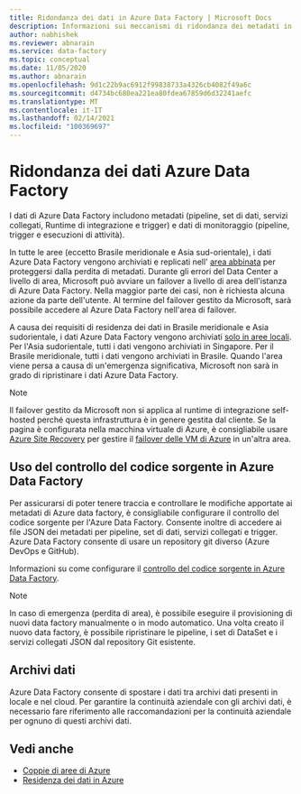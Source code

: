 ```yaml
---
title: Ridondanza dei dati in Azure Data Factory | Microsoft Docs
description: Informazioni sui meccanismi di ridondanza dei metadati in Azure Data Factory
author: nabhishek
ms.reviewer: abnarain
ms.service: data-factory
ms.topic: conceptual
ms.date: 11/05/2020
ms.author: abnarain
ms.openlocfilehash: 9d1c22b9ac6912f99838733a4326cb4082f49a6c
ms.sourcegitcommit: d4734bc680ea221ea80fdea67859d6d32241aefc
ms.translationtype: MT
ms.contentlocale: it-IT
ms.lasthandoff: 02/14/2021
ms.locfileid: "100369697"
---
```

# <a name="azure-data-factory-data-redundancy"></a>**Ridondanza dei dati Azure Data Factory**

I dati di Azure Data Factory includono metadati (pipeline, set di dati, servizi collegati, Runtime di integrazione e trigger) e dati di monitoraggio (pipeline, trigger e esecuzioni di attività). 

In tutte le aree (eccetto Brasile meridionale e Asia sud-orientale), i dati Azure Data Factory vengono archiviati e replicati nell' [area abbinata](../best-practices-availability-paired-regions.md#azure-regional-pairs) per proteggersi dalla perdita di metadati. Durante gli errori del Data Center a livello di area, Microsoft può avviare un failover a livello di area dell'istanza di Azure Data Factory. Nella maggior parte dei casi, non è richiesta alcuna azione da parte dell'utente. Al termine del failover gestito da Microsoft, sarà possibile accedere al Azure Data Factory nell'area di failover. 

A causa dei requisiti di residenza dei dati in Brasile meridionale e Asia sudorientale, i dati Azure Data Factory vengono archiviati [solo in aree locali](../storage/common/storage-redundancy.md#locally-redundant-storage). Per l'Asia sudorientale, tutti i dati vengono archiviati in Singapore. Per il Brasile meridionale, tutti i dati vengono archiviati in Brasile. Quando l'area viene persa a causa di un'emergenza significativa, Microsoft non sarà in grado di ripristinare i dati Azure Data Factory.  

> [!NOTE]
> Il failover gestito da Microsoft non si applica al runtime di integrazione self-hosted perché questa infrastruttura è in genere gestita dal cliente. Se la pagina è configurata nella macchina virtuale di Azure, è consigliabile usare [Azure Site Recovery](../site-recovery/site-recovery-overview.md) per gestire il [failover delle VM di Azure](../site-recovery/azure-to-azure-architecture.md) in un'altra area.



## <a name="using-source-control-in-azure-data-factory"></a>**Uso del controllo del codice sorgente in Azure Data Factory**

Per assicurarsi di poter tenere traccia e controllare le modifiche apportate ai metadati di Azure data factory, è consigliabile configurare il controllo del codice sorgente per l'Azure Data Factory. Consente inoltre di accedere ai file JSON dei metadati per pipeline, set di dati, servizi collegati e trigger. Azure Data Factory consente di usare un repository git diverso (Azure DevOps e GitHub). 

 Informazioni su come configurare il [controllo del codice sorgente in Azure Data Factory](./source-control.md). 

> [!NOTE]
> In caso di emergenza (perdita di area), è possibile eseguire il provisioning di nuovi data factory manualmente o in modo automatico. Una volta creato il nuovo data factory, è possibile ripristinare le pipeline, i set di DataSet e i servizi collegati JSON dal repository Git esistente. 



## <a name="data-stores"></a>**Archivi dati**

Azure Data Factory consente di spostare i dati tra archivi dati presenti in locale e nel cloud. Per garantire la continuità aziendale con gli archivi dati, è necessario fare riferimento alle raccomandazioni per la continuità aziendale per ognuno di questi archivi dati. 

 

## <a name="see-also"></a>Vedi anche

- [Coppie di aree di Azure](../best-practices-availability-paired-regions.md)
- [Residenza dei dati in Azure](https://azure.microsoft.com/global-infrastructure/data-residency/)